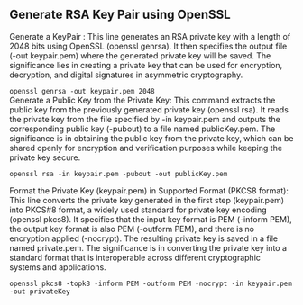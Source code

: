 ## Generate RSA Key Pair using OpenSSL
Generate a KeyPair : This line generates an RSA private key with a length of 2048 bits using OpenSSL (openssl genrsa). It then specifies the output file (-out keypair.pem) where the generated private key will be saved. The significance lies in creating a private key that can be used for encryption, decryption, and digital signatures in asymmetric cryptography.

```openssl genrsa -out keypair.pem 2048 ```  
Generate a Public Key from the Private Key: This command extracts the public key from the previously generated private key (openssl rsa). It reads the private key from the file specified by -in keypair.pem and outputs the corresponding public key (-pubout) to a file named publicKey.pem. The significance is in obtaining the public key from the private key, which can be shared openly for encryption and verification purposes while keeping the private key secure.

```openssl rsa -in keypair.pem -pubout -out publicKey.pem```

Format the Private Key (keypair.pem) in Supported Format (PKCS8 format): This line converts the private key generated in the first step (keypair.pem) into PKCS#8 format, a widely used standard for private key encoding (openssl pkcs8). It specifies that the input key format is PEM (-inform PEM), the output key format is also PEM (-outform PEM), and there is no encryption applied (-nocrypt). The resulting private key is saved in a file named private.pem. The significance is in converting the private key into a standard format that is interoperable across different cryptographic systems and applications.

```openssl pkcs8 -topk8 -inform PEM -outform PEM -nocrypt -in keypair.pem -out privateKey```